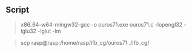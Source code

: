 ## Script

> x86_64-w64-mingw32-gcc -o ouros71.exe ouros71.c -lopengl32 -lglu32 -lglut -lm

> scp rasp@rasp:/home/rasp/ifb_cg/ouros71 ./ifb_cg/